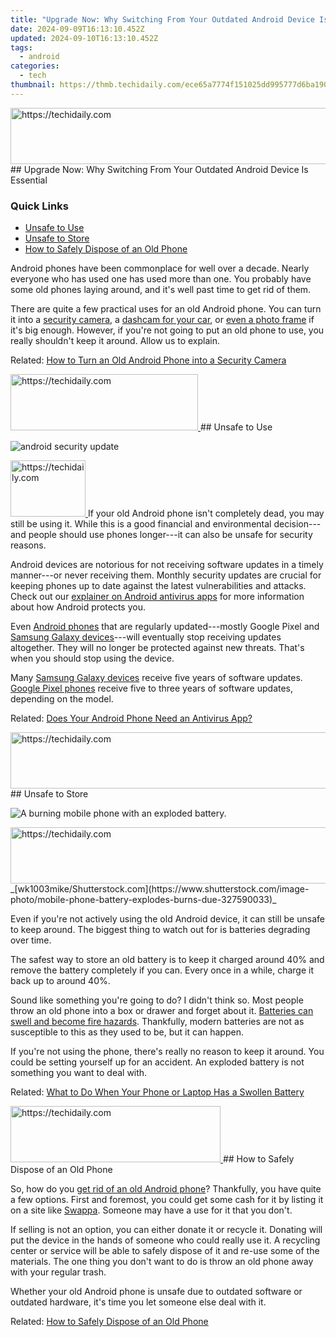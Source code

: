 ```yaml
---
title: "Upgrade Now: Why Switching From Your Outdated Android Device Is Essential"
date: 2024-09-09T16:13:10.452Z
updated: 2024-09-10T16:13:10.452Z
tags:
  - android
categories:
  - tech
thumbnail: https://thmb.techidaily.com/ece65a7774f151025dd995777d6ba1908931a5fce5214e3cee86728ea78d0703.jpg
---
```


<!-- affiliate ads begin -->
<a href="https://appsumo.8odi.net/c/5597632/2118320/7443" target="_top" id="2118320">
  <img src="//a.impactradius-go.com/display-ad/7443-2118320" border="0" alt="https://techidaily.com" width="728" height="90"/>
</a>
<img height="0" width="0" src="https://appsumo.8odi.net/i/5597632/2118320/7443" style="position:absolute;visibility:hidden;" border="0" />
<!-- affiliate ads end -->
## Upgrade Now: Why Switching From Your Outdated Android Device Is Essential

### Quick Links

* [Unsafe to Use](https://screen-mirroring-recording.techidaily.com/updated-zoom-webinar-mastery-a-novices-step-by-step-tutorial/)
* [Unsafe to Store](https://extra-hints.techidaily.com/in-2024-best-nine-essential-live-gaming-services/)
* [How to Safely Dispose of an Old Phone](https://extra-lessons.techidaily.com/comprehensive-examination-editrite-pro-suite-the-final-word-2023/)

 Android phones have been commonplace for well over a decade. Nearly everyone who has used one has used more than one. You probably have some old phones laying around, and it's well past time to get rid of them.

 There are quite a few practical uses for an old Android phone. You can turn it into a [security camera](https://facebook-video-content.techidaily.com/updated-2024-approved-top-score-facebooks-1-10-music-video-showcase/), a [dashcam for your car](https://remote-screen-capture.techidaily.com/in-2024-live-stream-to-screen-seamlessly-reviewed/), or [even a photo frame](https://youtube-help.techidaily.com/2024-approved-the-monetary-journey-of-ajey-nagar-on-youtube/) if it's big enough. However, if you're not going to put an old phone to use, you really shouldn't keep it around. Allow us to explain.

Related: [How to Turn an Old Android Phone into a Security Camera](https://facebook-video-content.techidaily.com/updated-2024-approved-top-score-facebooks-1-10-music-video-showcase/) 

<!-- affiliate ads begin -->
<a href="https://25home.pxf.io/c/5597632/2123478/16836" target="_top" id="2123478">
  <img src="//a.impactradius-go.com/display-ad/16836-2123478" border="0" alt="https://techidaily.com" width="300" height="90"/>
</a>
<img height="0" width="0" src="https://25home.pxf.io/i/5597632/2123478/16836" style="position:absolute;visibility:hidden;" border="0" />
<!-- affiliate ads end -->
##  Unsafe to Use

![android security update](https://static1.howtogeekimages.com/wordpress/wp-content/uploads/2021/02/android-security-update.png) 

<!-- affiliate ads begin -->
<a href="https://aligracehair.sjv.io/c/5597632/2135408/19272" target="_top" id="2135408">
  <img src="//a.impactradius-go.com/display-ad/19272-2135408" border="0" alt="https://techidaily.com" width="120" height="90"/>
</a>
<img height="0" width="0" src="https://aligracehair.sjv.io/i/5597632/2135408/19272" style="position:absolute;visibility:hidden;" border="0" />
<!-- affiliate ads end -->
 If your old Android phone isn't completely dead, you may still be using it. While this is a good financial and environmental decision---and people should use phones longer---it can also be unsafe for security reasons.

 Android devices are notorious for not receiving software updates in a timely manner---or never receiving them. Monthly security updates are crucial for keeping phones up to date against the latest vulnerabilities and attacks. Check out our [explainer on Android antivirus apps](https://desktop-recording.techidaily.com/updated-crop-companion-chronicles-ultimate-agrigames-to-bond-with-buddies/) for more information about how Android protects you.

 Even [Android phones](https://twitter-videos.techidaily.com/hot-takes-highlight-twitters-trending-topics-for-2024/) that are regularly updated---mostly Google Pixel and [Samsung Galaxy devices](https://instagram-clips.techidaily.com/new-connecting-consciously-with-content-craftsmen-of-your-realm-for-2024/)\---will eventually stop receiving updates altogether. They will no longer be protected against new threats. That's when you should stop using the device.

 Many [Samsung Galaxy devices](https://security.samsungmobile.com/workScope.smsb) receive five years of software updates. [Google Pixel phones](https://support.google.com/pixelphone/answer/4457705?hl=en#zippy=%2Cpixel-a-a-xl-xl-a-a-g-a-g%2Cpixel-pixel-pro-phones) receive five to three years of software updates, depending on the model.

Related: [Does Your Android Phone Need an Antivirus App?](https://desktop-recording.techidaily.com/updated-crop-companion-chronicles-ultimate-agrigames-to-bond-with-buddies/) 

<!-- affiliate ads begin -->
<a href="https://ephamedtechinc.pxf.io/c/5597632/2126493/26400" target="_top" id="2126493">
  <img src="//a.impactradius-go.com/display-ad/26400-2126493" border="0" alt="https://techidaily.com" width="640" height="90"/>
</a>
<img height="0" width="0" src="https://ephamedtechinc.pxf.io/i/5597632/2126493/26400" style="position:absolute;visibility:hidden;" border="0" />
<!-- affiliate ads end -->
##  Unsafe to Store

![A burning mobile phone with an exploded battery.](https://static1.howtogeekimages.com/wordpress/wp-content/uploads/2022/02/burning-mobile-phone-exploded.jpg) 

<!-- affiliate ads begin -->
<a href="https://wigfever.sjv.io/c/5597632/2014851/22899" target="_top" id="2014851">
  <img src="//a.impactradius-go.com/display-ad/22899-2014851" border="0" alt="https://techidaily.com" width="728" height="90"/>
</a>
<img height="0" width="0" src="https://wigfever.sjv.io/i/5597632/2014851/22899" style="position:absolute;visibility:hidden;" border="0" />
<!-- affiliate ads end -->
_[wk1003mike/Shutterstock.com](https://www.shutterstock.com/image-photo/mobile-phone-battery-explodes-burns-due-327590033)_

 Even if you're not actively using the old Android device, it can still be unsafe to keep around. The biggest thing to watch out for is batteries degrading over time.

 The safest way to store an old battery is to keep it charged around 40% and remove the battery completely if you can. Every once in a while, charge it back up to around 40%.

 Sound like something you're going to do? I didn't think so. Most people throw an old phone into a box or drawer and forget about it. [Batteries can swell and become fire hazards](https://techno-recovery.techidaily.com/unlocking-mobile-potential-a-comprehensive-tutorial-for-android-apps-compatibility-with-windows-10/). Thankfully, modern batteries are not as susceptible to this as they used to be, but it can happen.

 If you're not using the phone, there's really no reason to keep it around. You could be setting yourself up for an accident. An exploded battery is not something you want to deal with.

Related: [What to Do When Your Phone or Laptop Has a Swollen Battery](https://techno-recovery.techidaily.com/unlocking-mobile-potential-a-comprehensive-tutorial-for-android-apps-compatibility-with-windows-10/) 

<!-- affiliate ads begin -->
<a href="https://aligracehair.sjv.io/c/5597632/2135402/19272" target="_top" id="2135402">
  <img src="//a.impactradius-go.com/display-ad/19272-2135402" border="0" alt="https://techidaily.com" width="336" height="90"/>
</a>
<img height="0" width="0" src="https://aligracehair.sjv.io/i/5597632/2135402/19272" style="position:absolute;visibility:hidden;" border="0" />
<!-- affiliate ads end -->
##  How to Safely Dispose of an Old Phone

 So, how do you [get rid of an old Android phone](https://on-screen-recording.techidaily.com/2024-approved-strategies-for-replaying-group-conversations/)? Thankfully, you have quite a few options. First and foremost, you could get some cash for it by listing it on a site like [Swappa](https://swappa.com/). Someone may have a use for it that you don't.

 If selling is not an option, you can either donate it or recycle it. Donating will put the device in the hands of someone who could really use it. A recycling center or service will be able to safely dispose of it and re-use some of the materials. The one thing you don't want to do is throw an old phone away with your regular trash.

 Whether your old Android phone is unsafe due to outdated software or outdated hardware, it's time you let someone else deal with it.

Related: [How to Safely Dispose of an Old Phone](https://on-screen-recording.techidaily.com/2024-approved-strategies-for-replaying-group-conversations/)

<ins class="adsbygoogle"
     style="display:block"
     data-ad-format="autorelaxed"
     data-ad-client="ca-pub-7571918770474297"
     data-ad-slot="1223367746"></ins>



<ins class="adsbygoogle"
     style="display:block"
     data-ad-client="ca-pub-7571918770474297"
     data-ad-slot="8358498916"
     data-ad-format="auto"
     data-full-width-responsive="true"></ins>


